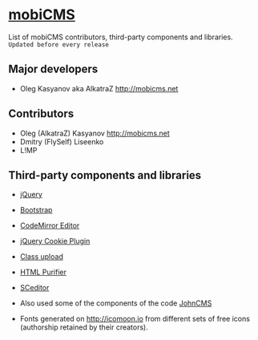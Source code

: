 # [mobiCMS](http://mobicms.net/)

List of mobiCMS contributors, third-party components and libraries.  
`Updated before every release`

## Major developers

  * Oleg Kasyanov aka AlkatraZ <http://mobicms.net>

## Contributors

  * Oleg (AlkatraZ) Kasyanov <http://mobicms.net>
  * Dmitry (FlySelf) Liseenko
  * L!MP

## Third-party components and libraries

  * [jQuery](http://jquery.com/)
  * [Bootstrap](http://getbootstrap.com/)
  * [CodeMirror Editor](https://github.com/codemirror/CodeMirror)
  * [jQuery Cookie Plugin](https://github.com/carhartl/jquery-cookie)
  * [Class upload](http://www.verot.net/php_class_upload.htm)
  * [HTML Purifier](http://htmlpurifier.org/)
  * [SCeditor](http://sceditor.com/)


  * Also used some of the components of the code [JohnCMS](http://johncms.com)
  * Fonts generated on <http://icomoon.io> from different sets of free icons (authorship retained by their creators).